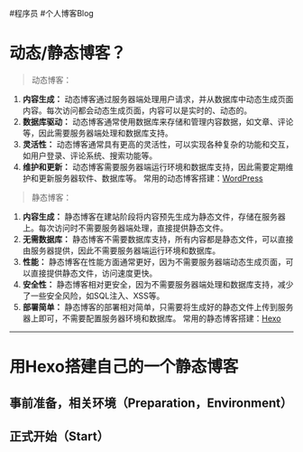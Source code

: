 #程序员 #个人博客Blog 

# 动态/静态博客？
> 动态博客：
1. **内容生成：** 动态博客通过服务器端处理用户请求，并从数据库中动态生成页面内容。每次访问都会动态生成页面，内容可以是实时的、动态的。
2. **数据库驱动：** 动态博客通常使用数据库来存储和管理内容数据，如文章、评论等，因此需要服务器端处理和数据库支持。
3. **灵活性：** 动态博客通常具有更高的灵活性，可以实现各种复杂的功能和交互，如用户登录、评论系统、搜索功能等。
4. **维护和更新：** 动态博客需要服务器端运行环境和数据库支持，因此需要定期维护和更新服务器软件、数据库等。
常用的动态博客搭建：[WordPress](https://wordpress.com/)

> 静态博客：
1. **内容生成：** 静态博客在建站阶段将内容预先生成为静态文件，存储在服务器上。每次访问时不需要服务器端处理，直接提供静态文件。
2. **无需数据库：** 静态博客不需要数据库支持，所有内容都是静态文件，可以直接由服务器提供，因此不需要服务器端运行环境和数据库。
3. **性能：** 静态博客在性能方面通常更好，因为不需要服务器端动态生成页面，可以直接提供静态文件，访问速度更快。
4. **安全性：** 静态博客相对更安全，因为不需要服务器端处理和数据库支持，减少了一些安全风险，如SQL注入、XSS等。
5. **部署简单：** 静态博客的部署相对简单，只需要将生成好的静态文件上传到服务器上即可，不需要配置服务器环境和数据库。
常用的静态博客搭建：[Hexo](https://hexo.io/index.html)
---
# 用Hexo搭建自己的一个静态博客
## 事前准备，相关环境（Preparation，Environment）
## 正式开始（Start）
